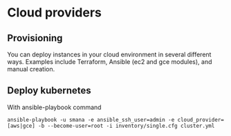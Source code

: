 # Cloud providers

## Provisioning

You can deploy instances in your cloud environment in several different ways. Examples include Terraform, Ansible (ec2 and gce modules), and manual creation.

## Deploy kubernetes

With ansible-playbook command

```ShellSession
ansible-playbook -u smana -e ansible_ssh_user=admin -e cloud_provider=[aws|gce] -b --become-user=root -i inventory/single.cfg cluster.yml
```
